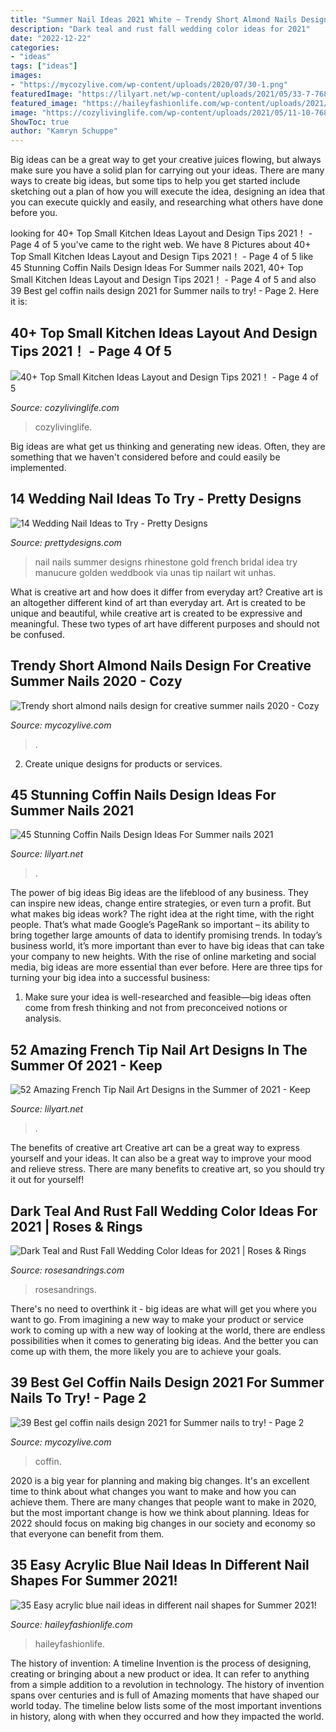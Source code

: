 ```yaml
---
title: "Summer Nail Ideas 2021 White ~ Trendy Short Almond Nails Design For Creative Summer Nails 2020"
description: "Dark teal and rust fall wedding color ideas for 2021"
date: "2022-12-22"
categories:
- "ideas"
tags: ["ideas"]
images:
- "https://mycozylive.com/wp-content/uploads/2020/07/30-1.png"
featuredImage: "https://lilyart.net/wp-content/uploads/2021/05/33-7-768x1152.jpg"
featured_image: "https://haileyfashionlife.com/wp-content/uploads/2021/04/14-4-769x1154.jpg"
image: "https://cozylivinglife.com/wp-content/uploads/2021/05/11-10-768x1152.jpg"
ShowToc: true
author: "Kamryn Schuppe"
---
```



Big ideas can be a great way to get your creative juices flowing, but always make sure you have a solid plan for carrying out your ideas. There are many ways to create big ideas, but some tips to help you get started include sketching out a plan of how you will execute the idea, designing an idea that you can execute quickly and easily, and researching what others have done before you.

	

		
looking for 40+ Top Small Kitchen Ideas Layout and Design Tips 2021！ - Page 4 of 5 you've came to the right web. We have 8 Pictures about 40+ Top Small Kitchen Ideas Layout and Design Tips 2021！ - Page 4 of 5 like 45 Stunning Coffin Nails Design Ideas For Summer nails 2021, 40+ Top Small Kitchen Ideas Layout and Design Tips 2021！ - Page 4 of 5 and also 39 Best gel coffin nails design 2021 for Summer nails to try! - Page 2. Here it is:
		
    
## 40+ Top Small Kitchen Ideas Layout And Design Tips 2021！ - Page 4 Of 5

<img loading=lazy src="https://cozylivinglife.com/wp-content/uploads/2021/05/11-10-768x1152.jpg" onerror="this.onerror=null;this.src='https://tse4.mm.bing.net/th?id=OIP.fOL-3wnvQvFu6zXml5FUFAHaLH&amp;pid=15.1';" alt="40+ Top Small Kitchen Ideas Layout and Design Tips 2021！ - Page 4 of 5">

_Source: cozylivinglife.com_

>cozylivinglife. 

	

Big ideas are what get us thinking and generating new ideas. Often, they are something that we haven't considered before and could easily be implemented.

    
## 14 Wedding Nail Ideas To Try - Pretty Designs

<img loading=lazy src="http://www.prettydesigns.com/wp-content/uploads/2014/07/White-Nails.jpg" onerror="this.onerror=null;this.src='https://tse4.mm.bing.net/th?id=OIP.qIcsRRa_vBQAWLJSf65gXAHaJ3&amp;pid=15.1';" alt="14 Wedding Nail Ideas to Try - Pretty Designs">

_Source: prettydesigns.com_

>nail nails summer designs rhinestone gold french bridal idea try manucure golden weddbook via unas tip nailart wit unhas. 

	

What is creative art and how does it differ from everyday art?
Creative art is an altogether different kind of art than everyday art. Art is created to be unique and beautiful, while creative art is created to be expressive and meaningful. These two types of art have different purposes and should not be confused.

    
## Trendy Short Almond Nails Design For Creative Summer Nails 2020 - Cozy

<img loading=lazy src="https://mycozylive.com/wp-content/uploads/2020/07/30-1.png" onerror="this.onerror=null;this.src='https://tse4.mm.bing.net/th?id=OIP.DatSzw02SShtjL3jn2DV0wHaKf&amp;pid=15.1';" alt="Trendy short almond nails design for creative summer nails 2020 - Cozy">

_Source: mycozylive.com_

>. 

	

2. Create unique designs for products or services.

    
## 45 Stunning Coffin Nails Design Ideas For Summer Nails 2021

<img loading=lazy src="https://lilyart.net/wp-content/uploads/2021/05/33-7-768x1152.jpg" onerror="this.onerror=null;this.src='https://tse2.mm.bing.net/th?id=OIP.XLkV1QAAlGnn2SwwAmzUygHaLH&amp;pid=15.1';" alt="45 Stunning Coffin Nails Design Ideas For Summer nails 2021">

_Source: lilyart.net_

>. 

	

The power of big ideas
Big ideas are the lifeblood of any business. They can inspire new ideas, change entire strategies, or even turn a profit. But what makes big ideas work? The right idea at the right time, with the right people. That’s what made Google’s PageRank so important – its ability to bring together large amounts of data to identify promising trends.
In today’s business world, it’s more important than ever to have big ideas that can take your company to new heights. With the rise of online marketing and social media, big ideas are more essential than ever before. Here are three tips for turning your big idea into a successful business:

1) Make sure your idea is well-researched and feasible—big ideas often come from fresh thinking and not from preconceived notions or analysis.

    
## 52 Amazing French Tip Nail Art Designs In The Summer Of 2021 - Keep

<img loading=lazy src="https://lilyart.net/wp-content/uploads/2021/03/41-3.jpg" onerror="this.onerror=null;this.src='https://tse1.mm.bing.net/th?id=OIP.z2cHLn50FZ8NCEt-9r2J7wHaLD&amp;pid=15.1';" alt="52 Amazing French Tip Nail Art Designs in the Summer of 2021 - Keep">

_Source: lilyart.net_

>. 

	

The benefits of creative art
Creative art can be a great way to express yourself and your ideas. It can also be a great way to improve your mood and relieve stress. There are many benefits to creative art, so you should try it out for yourself!

    
## Dark Teal And Rust Fall Wedding Color Ideas For 2021 | Roses &amp; Rings

<img loading=lazy src="http://www.rosesandrings.com/wp-content/uploads/2020/07/Dark-teal-and-burnt-orange-rust-fall-wedding-color-ideas-2021-4-600x1371.jpg" onerror="this.onerror=null;this.src='https://tse3.mm.bing.net/th?id=OIP.rgbmUZc8P9qFHj6W9RZeiAHaQ7&amp;pid=15.1';" alt="Dark Teal and Rust Fall Wedding Color Ideas for 2021 | Roses &amp; Rings">

_Source: rosesandrings.com_

>rosesandrings. 

	

There's no need to overthink it - big ideas are what will get you where you want to go. From imagining a new way to make your product or service work to coming up with a new way of looking at the world, there are endless possibilities when it comes to generating big ideas. And the better you can come up with them, the more likely you are to achieve your goals.

    
## 39 Best Gel Coffin Nails Design 2021 For Summer Nails To Try! - Page 2

<img loading=lazy src="https://mycozylive.com/wp-content/uploads/2021/05/13-683x1024.jpg" onerror="this.onerror=null;this.src='https://tse2.mm.bing.net/th?id=OIP.dzt52vdBR__bazcKQzpPxgHaLG&amp;pid=15.1';" alt="39 Best gel coffin nails design 2021 for Summer nails to try! - Page 2">

_Source: mycozylive.com_

>coffin. 

	

2020 is a big year for planning and making big changes. It's an excellent time to think about what changes you want to make and how you can achieve them.
There are many changes that people want to make in 2020, but the most important change is how we think about planning. Ideas for 2022 should focus on making big changes in our society and economy so that everyone can benefit from them.

    
## 35 Easy Acrylic Blue Nail Ideas In Different Nail Shapes For Summer 2021!

<img loading=lazy src="https://haileyfashionlife.com/wp-content/uploads/2021/04/14-4-769x1154.jpg" onerror="this.onerror=null;this.src='https://tse3.mm.bing.net/th?id=OIP._39BG0dWvMU0MIX-OaBjXgHaLH&amp;pid=15.1';" alt="35 Easy acrylic blue nail ideas in different nail shapes for Summer 2021!">

_Source: haileyfashionlife.com_

>haileyfashionlife. 

	

The history of invention: A timeline
Invention is the process of designing, creating or bringing about a new product or idea. It can refer to anything from a simple addition to a revolution in technology. The history of invention spans over centuries and is full of Amazing moments that have shaped our world today. 
The timeline below lists some of the most important inventions in history, along with when they occurred and how they impacted the world.

